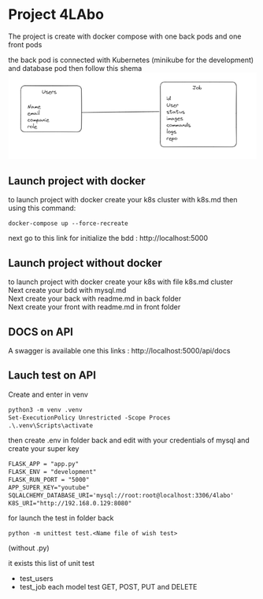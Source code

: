 # Project 4LAbo

The project is create with docker compose with one back pods and one front pods

the back pod is connected with Kubernetes (minikube for the development) and database pod then follow this shema
![Alt text](/images/db.png "follow this model")

## Launch project with docker

to launch project with docker create your k8s cluster with k8s.md then using this command:

```
docker-compose up --force-recreate
```

next go to this link for initialize the bdd : http://localhost:5000

## Launch project without docker

to launch project with docker create your k8s with file k8s.md cluster  
Next create your bdd with mysql.md  
Next create your back with readme.md in back folder  
Next create your front with readme.md in front folder

## DOCS on API

A swagger is available one this links : http://localhost:5000/api/docs

## Lauch test on API

Create and enter in venv

```
python3 -m venv .venv
Set-ExecutionPolicy Unrestricted -Scope Proces
.\.venv\Scripts\activate
```

then create .env in folder back and edit with your credentials of mysql and create your super key

```
FLASK_APP = "app.py"
FLASK_ENV = "development"
FLASK_RUN_PORT = "5000"
APP_SUPER_KEY="youtube"
SQLALCHEMY_DATABASE_URI='mysql://root:root@localhost:3306/4labo'
K8S_URI="http://192.168.0.129:8080"
```

for launch the test in folder back

```
python -m unittest test.<Name file of wish test>
```

(without .py)

it exists this list of unit test

- test_users
- test_job
  each model test GET, POST, PUT and DELETE
